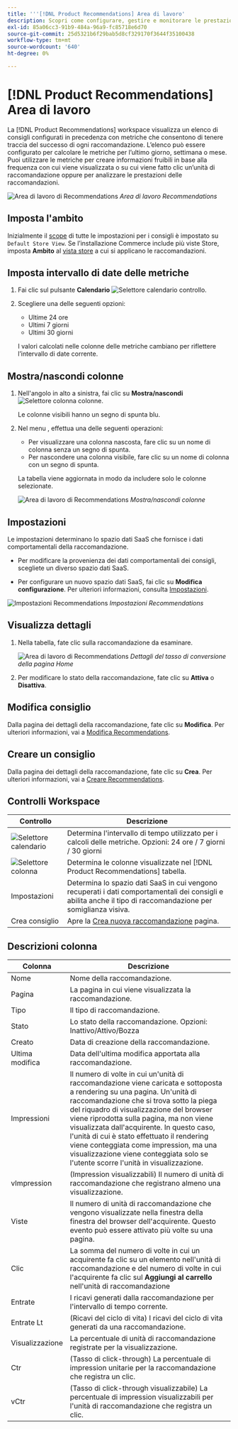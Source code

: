 ```yaml
---
title: '''[!DNL Product Recommendations] Area di lavoro'
description: Scopri come configurare, gestire e monitorare le prestazioni dei consigli di prodotto.
exl-id: 85a06cc3-91b9-484a-96a9-fc85718e6d70
source-git-commit: 25d5321b6f29bab5d8cf329170f3644f35100438
workflow-type: tm+mt
source-wordcount: '640'
ht-degree: 0%

---
```


# [!DNL Product Recommendations] Area di lavoro

La [!DNL Product Recommendations] workspace visualizza un elenco di consigli configurati in precedenza con metriche che consentono di tenere traccia del successo di ogni raccomandazione. L’elenco può essere configurato per calcolare le metriche per l’ultimo giorno, settimana o mese. Puoi utilizzare le metriche per creare informazioni fruibili in base alla frequenza con cui viene visualizzata o su cui viene fatto clic un’unità di raccomandazione oppure per analizzare le prestazioni delle raccomandazioni.

![Area di lavoro di Recommendations](assets/workspace.png)
_Area di lavoro Recommendations_

## Imposta l&#39;ambito

Inizialmente il [scope](https://experienceleague.adobe.com/docs/commerce-admin/start/setup/websites-stores-views.html) di tutte le impostazioni per i consigli è impostato su `Default Store View`. Se l’installazione Commerce include più viste Store, imposta **Ambito** al [vista store](https://experienceleague.adobe.com/docs/commerce-admin/start/setup/websites-stores-views.html#scope-settings) a cui si applicano le raccomandazioni.

## Imposta intervallo di date delle metriche

1. Fai clic sul pulsante **Calendario** ![Selettore calendario](assets/icon-calendar.png) controllo.

1. Scegliere una delle seguenti opzioni:

   - Ultime 24 ore
   - Ultimi 7 giorni
   - Ultimi 30 giorni

   I valori calcolati nelle colonne delle metriche cambiano per riflettere l’intervallo di date corrente.

## Mostra/nascondi colonne

1. Nell&#39;angolo in alto a sinistra, fai clic su **Mostra/nascondi** ![Selettore colonna](assets/icon-show-hide-columns.png) colonne.

   Le colonne visibili hanno un segno di spunta blu.

1. Nel menu , effettua una delle seguenti operazioni:

   - Per visualizzare una colonna nascosta, fare clic su un nome di colonna senza un segno di spunta.
   - Per nascondere una colonna visibile, fare clic su un nome di colonna con un segno di spunta.

   La tabella viene aggiornata in modo da includere solo le colonne selezionate.

   ![Area di lavoro di Recommendations](assets/workspace-select-columns.png)
   _Mostra/nascondi colonne_

## Impostazioni

Le impostazioni determinano lo spazio dati SaaS che fornisce i dati comportamentali della raccomandazione.

- Per modificare la provenienza dei dati comportamentali dei consigli, scegliete un diverso spazio dati SaaS.

- Per configurare un nuovo spazio dati SaaS, fai clic su **Modifica configurazione**. Per ulteriori informazioni, consulta [Impostazioni](settings.md).

![Impostazioni Recommendations](assets/settings.png)
_Impostazioni Recommendations_

## Visualizza dettagli

1. Nella tabella, fate clic sulla raccomandazione da esaminare.

   ![Area di lavoro di Recommendations](assets/recommendation-detail.png)
   _Dettagli del tasso di conversione della pagina Home_

1. Per modificare lo stato della raccomandazione, fate clic su **Attiva** o **Disattiva**.

## Modifica consiglio

Dalla pagina dei dettagli della raccomandazione, fate clic su **Modifica**. Per ulteriori informazioni, vai a [Modifica Recommendations](edit.md).

## Creare un consiglio

Dalla pagina dei dettagli della raccomandazione, fate clic su **Crea**. Per ulteriori informazioni, vai a [Creare Recommendations](create.md).

## Controlli Workspace

| Controllo | Descrizione |
|---|---|
| ![Selettore calendario](assets/icon-calendar.png) | Determina l&#39;intervallo di tempo utilizzato per i calcoli delle metriche. Opzioni: 24 ore / 7 giorni / 30 giorni |
| ![Selettore colonna](assets/icon-show-hide-columns.png) | Determina le colonne visualizzate nel [!DNL Product Recommendations] tabella. |
| Impostazioni | Determina lo spazio dati SaaS in cui vengono recuperati i dati comportamentali dei consigli e abilita anche il tipo di raccomandazione per somiglianza visiva. |
| Crea consiglio | Apre la [Crea nuova raccomandazione](create.md) pagina. |

## Descrizioni colonna

| Colonna | Descrizione |
|---|---|
| Nome | Nome della raccomandazione. |
| Pagina | La pagina in cui viene visualizzata la raccomandazione. |
| Tipo | Il tipo di raccomandazione. |
| Stato | Lo stato della raccomandazione. Opzioni: Inattivo/Attivo/Bozza |
| Creato | Data di creazione della raccomandazione. |
| Ultima modifica | Data dell&#39;ultima modifica apportata alla raccomandazione. |
| Impressioni | Il numero di volte in cui un&#39;unità di raccomandazione viene caricata e sottoposta a rendering su una pagina. Un&#39;unità di raccomandazione che si trova sotto la piega del riquadro di visualizzazione del browser viene riprodotta sulla pagina, ma non viene visualizzata dall&#39;acquirente. In questo caso, l&#39;unità di cui è stato effettuato il rendering viene conteggiata come impression, ma una visualizzazione viene conteggiata solo se l&#39;utente scorre l&#39;unità in visualizzazione. |
| vImpression | (Impression visualizzabili) Il numero di unità di raccomandazione che registrano almeno una visualizzazione. |
| Viste | Il numero di unità di raccomandazione che vengono visualizzate nella finestra della finestra del browser dell&#39;acquirente. Questo evento può essere attivato più volte su una pagina. |
| Clic | La somma del numero di volte in cui un acquirente fa clic su un elemento nell&#39;unità di raccomandazione e del numero di volte in cui l&#39;acquirente fa clic sul **Aggiungi al carrello** nell&#39;unità di raccomandazione |
| Entrate | I ricavi generati dalla raccomandazione per l&#39;intervallo di tempo corrente. |
| Entrate Lt | (Ricavi del ciclo di vita) I ricavi del ciclo di vita generati da una raccomandazione. |
| Visualizzazione | La percentuale di unità di raccomandazione registrate per la visualizzazione. |
| Ctr | (Tasso di click-through) La percentuale di impression unitarie per la raccomandazione che registra un clic. |
| vCtr | (Tasso di click-through visualizzabile) La percentuale di impression visualizzabili per l&#39;unità di raccomandazione che registra un clic. |
